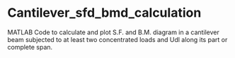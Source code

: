 # Cantilever_sfd_bmd_calculation
MATLAB Code to calculate and plot S.F. and B.M. diagram in a cantilever beam subjected to at least two concentrated loads and Udl along its part or complete span. 
